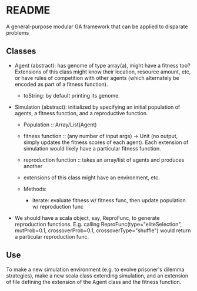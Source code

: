 README
========

A general-purpose modular GA framework that can be applied to disparate problems

Classes
-------------
  - Agent (abstract): has genome of type array(a), might have a fitness too? Extensions of this class might know their location, resource amount, etc, or have rules of competition with other agents (which alternately be encoded as part of a fitness function).
       - toString: by default printing its genome.
  - Simulation (abstract): initialized by specifying an initial population of agents, a fitness function, and a reproductive function. 
	   - Population :: Array/List(Agent)
       - fitness function :: (any number of input args) -> Unit (no output, simply updates the fitness scores of each agent). Each extension of simulation would likely have a particular fitness function.
	   - reproduction function :: takes an array/list of agents and produces another
	   - extensions of this class might have an environment, etc.

	- Methods:
	   - iterate: evaluate fitness w/ fitness func, then update population w/ reproduction func

  - We should have a scala object, say, ReproFunc, to generate reproduction functions. E.g. calling ReproFunc(type="eliteSelection", mutProb=0.1, crossoverProb=0.1, crossoverType="shuffle") would return a particular reproduction func.


Use
-------------

To make a new simulation environment (e.g. to evolve  prisoner's dilemma strategies), make a new scala class extending simulation, and an extension of file defining the extension of the Agent class  and the fitness function.

